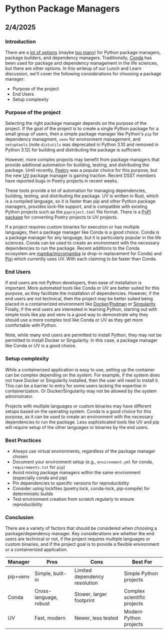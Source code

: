 # Python Package Managers

## 2/4/2025

### Introduction

There are a [lot of options](https://chadsmith.dev/python-packaging/) (maybe [too many](https://dublog.net/blog/so-many-python-package-managers/)) for Python package managers, package builders, and dependency managers. Traditionally, [Conda](https://anaconda.org/anaconda/conda) has been used for package and dependency management in the life sciences, but there are other options. In this writeup of our Lunch and Learn discussion, we'll cover the following considerations for choosing a package manager:

- Purpose of the project
- End Users
- Setup complexity

### Purpose of the project

Selecting the right package manager depends on the purpose of the project. If the goal of the project is to create a single Python package for a small group of users, then a simple package manager like Python's  `pip` for dependency managment, `venv` for environment management, and `setuptools` (note `distutils` was deprecated in Python 3.10 and removed in Python 3.12) for building and distributing the package is sufficient.

However, more complex projects may benefit from package managers that provide addtional automation for building, testing, and distributing the package. Until recently, [Poetry](https://python-poetry.org/) was a popular choice for this purpose, but the new [UV](https://docs.astral.sh/uv/intro/) package manager is gaining traction. Recent DSST members have reported bugs in Poetry projects in recent weeks.

 These tools provide a lot of automation for managing dependencies, building, testing, and distributing the package. UV is written in Rust, which is a compiled language, so it is faster than pip and other Python package managers, provides lock-file support, and is compatible with existing Python projects such as the `pyproject.toml` file format. There is a [PyPI package](https://pypi.org/project/poetry-to-uv/) for converting Poetry projects to UV projects.

If a project requires custom binaries for execution or has multiple languages, then a package manager like Conda is a good choice. Conda is a package manager for any language, but it is particularly popular in the life sciences. Conda can be used to create an environment with the necessary dependencies to run the package. Recent additions to the Conda ecosystem are [mamba/micromamba](https://mamba.readthedocs.io/en/latest/) (a drop-in replacement for Conda) and [Pixi](https://prefix.dev/) which currently uses UV. With each claiming to be faster than Conda.

### End Users

If end users are not Python developers, then ease of installation is important. More automated tools like Conda or UV are better suited for this purpose, as they facilitate the installation of dependencies. However, if the end users are not technical, then the project may be better suited being placed in a containerized environment like [Docker](https://www.docker.com/)/[Podman](https://podman.io/) or [Singularity](https://sylabs.io/singularity/). Finally, if the end users are interested in learning Python, starting out with simple tools like pip and venv is a good way to demonstrate why they should use a more complex tool like Conda or UV as they get more comfortable with Python.

Note, while many end users are permitted to install Python, they may not be permitted to install Docker or Singularity. In this case, a package manager like Conda or UV is a good choice.

### Setup complexity

While a containerized application is easy to use, setting up the container can be complex depending on the system. For example, if the system does not have Docker or Singularity installed, then the user will need to install it. This can be a barrier to entry for some users lacking the expertise in containerization. Or Docker/Singularity may not be allowed by the system administrator.

Projects with multiple languages or custom binaries may have different setups based on the operating system. Conda is a good choice for this purpose, as it can be used to create an environment with the necessary dependencies to run the package. Less sophisticated tools like UV and pip will require setup of the other languages or binaries by the end users.

### Best Practices

- Always use virtual environments, regardless of the package manager chosen
- Document your environment setup (e.g., `environment.yml` for conda, `requirements.txt` for `pip`)
- Avoid mixing package managers within the same environment (especially conda and pip)
- Pin dependencies to specific versions for reproducibility
- Consider using lockfiles (poetry.lock, conda-lock, pip-compile) for deterministic builds
- Test environment creation from scratch regularly to ensure reproducibility

### Conclusion

There are a variety of factors that should be considered when choosing a package/dependency manager. Key considerations are whether the end users are technical or not, if the project requires multiple languages or custom binaries, and if the project goal is to provide a flexible environment or a containerized application.

| Manager | Pros | Cons | Best For |
|---------|------|------|-----------|
| pip+venv | Simple, built-in | Limited dependency resolution | Simple Python projects |
| Conda | Cross-language, robust | Slower, larger footprint | Complex scientific projects |
| UV | Fast, modern | Newer, less tested | Modern Python projects |
